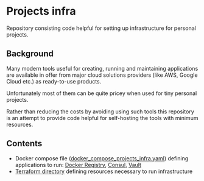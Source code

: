 # Projects infra
Repository consisting code helpful for setting up infrastructure for personal projects.

## Background

Many modern tools useful for creating, running and maintaining applications are available in offer from major cloud
solutions providers (like AWS, Google Cloud etc.) as ready-to-use products.

Unfortunately most of them can be quite pricey when used for tiny personal projects.

Rather than reducing the costs by avoiding using such tools this repository is an attempt to provide code helpful for
self-hosting the tools with minimum resources.

## Contents

* Docker compose file ([docker_compose_projects_infra.yaml](docker_compose_projects_infra.yml))
 defining applications to run: 
[Docker Registry](https://docs.docker.com/registry/), 
[Consul](https://www.consul.io/),
[Vault](https://www.vaultproject.io/)
* [Terraform directory](terraform) defining resources necessary to run infrastructure
